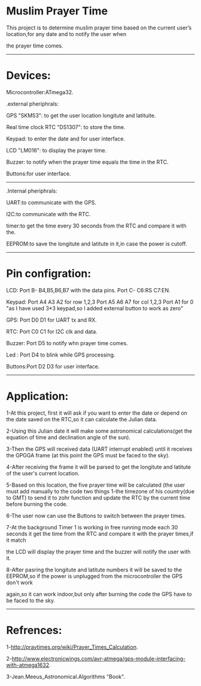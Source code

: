 # Muslim Prayer Time

This project is to determine muslim prayer time based on the current user’s location,for any date and to notify the user when

the prayer time comes.

---

# Devices:

Microcontroller:ATmega32.

.external pheriphrals:

GPS "SKM53": to get the user location longitute and latituite.

Real time clock RTC "DS1307": to store the time.

Keypad: to enter the date and for user interface.

LCD "LM016": to display the prayer time.

Buzzer: to notify when the prayer time equals the time in the RTC.

Buttons:for user interface.

***

.Internal pheriphrals:

UART:to communicate with the GPS.

I2C:to communicate with the RTC.

timer:to get the time every 30 seconds from the RTC and compare it with the.

EEPROM:to save the longitute and latitute in it,in case the power is cutoff.

---

# Pin configration:

LCD: 	  Port B- B4,B5,B6,B7 with the data pins.
     	  Port C- C6:RS  C7:EN.


Keypad: Port A4 A3 A2 for row 1,2,3
	      Port A5 A6 A7 for col 1,2,3
	      Port A1 for 0 "as I have used 3*3 keypad,so I added external button to work as zero"

GPS:	  Port D0 D1 for UART tx and RX.

RTC:	  Port C0 C1 for I2C clk and data.

Buzzer: Port D5 to notify whn prayer time comes.

Led :	  Port D4 to blink while GPS processing.

Buttons:Port D2 D3 for user interface.

---
# Application:

1-At this project, first it will ask if you want to enter the date or depend on the date saved on the RTC,so it can calculate the Julian data.

2-Using this Julian date it will make some astronomical calculations(get the equation of time and declination angle of the sun).

3-Then the GPS will received data (UART interrupt enabled) until it receives the GPGGA frame (at this point the GPS must be faced to the sky).

4-After receiving the frame it will be parsed to get the longitute and latitute of the user's current location.

5-Based on this location, the five prayer time will be calculated (the user must add manually to the code two things 1-the timezone of his country(due to GMT) 
to send it to zohr function and update the RTC by the current time before burning the code.

6-The user now can use the Buttons to switch between the prayer times.

7-At the background Timer 1 is working in free running mode each 30 seconds it get the time from the RTC and compare it with the prayer times,if it match 

the LCD will display the prayer time and the buzzer will notify the user with it.

8-After pasring the longitute and latitute numbers it will be saved to the EEPROM,so if the power is unplugged from the microcontroller the GPS don't work

again,so it can work indoor,but only after burning the code the GPS have to be faced to the sky.

---

# Refrences:

1-http://praytimes.org/wiki/Prayer_Times_Calculation.

2-http://www.electronicwings.com/avr-atmega/gps-module-interfacing-with-atmega1632.

3-Jean.Meeus_Astronomical.Algorithms "Book".
